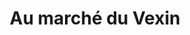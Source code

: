 ---
title: "Au marché du Vexin"
url: /oinville-sur_montcient/au-marche-du-vexin/
shop: commodité
---
